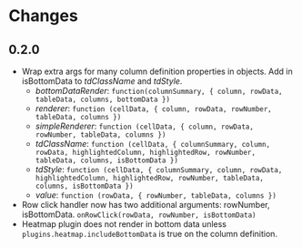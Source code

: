 # Changes

## 0.2.0

- Wrap extra args for many column definition properties in objects. Add in isBottomData to *tdClassName* and *tdStyle*.
  - *bottomDataRender*: `function(columnSummary, { column, rowData, tableData, columns, bottomData })`
  - *renderer*: `function (cellData, { column, rowData, rowNumber, tableData, columns })`
  - *simpleRenderer*: `function (cellData, { column, rowData, rowNumber, tableData, columns })`
  - *tdClassName*: `function (cellData, { columnSummary, column, rowData, highlightedColumn, highlightedRow, rowNumber, tableData, columns, isBottomData })`
  - *tdStyle*: `function (cellData, { columnSummary, column, rowData, highlightedColumn, highlightedRow, rowNumber, tableData, columns, isBottomData })`
  - *value*: `function (rowData, { rowNumber, tableData, columns })`
- Row click handler now has two additional arguments: rowNumber, isBottomData. `onRowClick(rowData, rowNumber, isBottomData)`
- Heatmap plugin does not render in bottom data unless `plugins.heatmap.includeBottomData` is true on the column definition.
